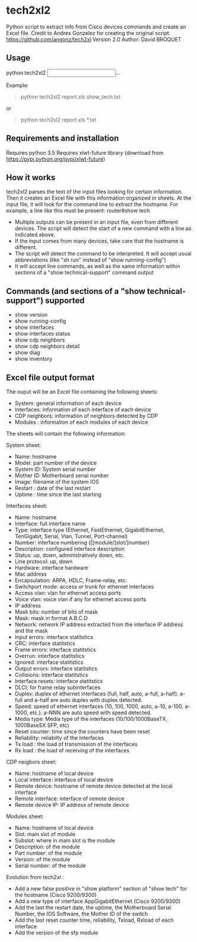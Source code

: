 # tech2xl2
Python script to extract info from Cisco devices commands and create an Excel file. 
Credit to Andres Gonzelez for creating the original script. https://github.com/angonz/tech2xl
Version 2.0
Author: David BROQUET

Usage
-----

python tech2xl2 <output excel filename> <input text files>...

Example: 
>python tech2xl2 report.xls show_tech.txt

 or

 >python tech2xl2 report.xls *.txt

Requirements and installation
-----------------------------

Requires python 3.5
Requires xlwt-future library (download from https://pypi.python.org/pypi/xlwt-future)

How it works
------------

tech2xl2 parses the text of the input files looking for certain information. Then it creates an Excel file with this information organized in sheets.
At the input file, it will look for the command line to extract the hostname. For example, a line like this must be present:
  router#show tech

- Multiple outputs can be present in an input file, even from different devices. The script will detect the start of a new command with a line as indicated above.
- If the input comes from many devices, take care that the hostname is different.
- The script will detect the command to be interpreted. It will accept usual abbreviations (like "sh run" instead of "show running-config")
- It will accept line commands, as well as the same information within sections of a "show technical-support" command output

Commands (and sections of a "show technical-support") supported
---------------------------------------------------------------

- show version
- show running-config
- show interfaces
- show interfaces status
- show cdp neighbors
- show cdp neighbors detail
- show diag
- show inventory

Excel file output format
------------------------

The ouput will be an Excel file containing the following sheets:

- System: general information of each device
- Interfaces: information of each interface of each device
- CDP neighbors: information of neighbors detected by CDP
- Modules : information of each modules of each device

The sheets will contain the following information:

System sheet: 

- Name: hostname
- Model: part number of the device
- System ID: System serial number
- Mother ID: Motherboard serial number
- Image: filename of the system IOS
- Restart : date of the last restart
- Uptime : time since the last starting

Interfaces sheet:

- Name: hostname
- Interface: full interface name
- Type: interface type (Ethernet, FastEthernet, GigabitEthernet, TenGigabit, Serial, Vlan, Tunnel, Port-channel)
- Number: interface numbering ([[module/]slot/]number)
- Description: configured interface description
- Status: up, down, administratively down, etc.
- Line protocol: up, down
- Hardware: interface hardware
- Mac address
- Encapsulation: ARPA, HDLC, Frame-relay, etc.
- Switchport mode: access or trunk for ethernet interfaces
- Access vlan: vlan for ethernet access ports
- Voice vlan: voice vlan if any for ethernet access ports
- IP address
- Mask bits: number of bits of mask
- Mask: mask in format A.B.C.D
- Network: network IP address extracted from the interface IP address and the mask
- Input errors: interface statitstics
- CRC: interface statitstics
- Frame errors: interface statitstics
- Overrun: interface statitstics
- Ignored: interface statitstics
- Output errors: interface statitstics
- Collisions: interface statitstics
- Interface resets: interface statitstics
- DLCI: for frame relay subinterfaces
- Duplex: duplex of ethernet interfaces (full, half, auto, a-full, a-half). a-full and a-half are auto duplex with duplex detected.
- Speed: speed of ethernet interfaces (10, 100, 1000, auto, a-10, a-100, a-1000, etc.). a-NNN are auto speed with speed detected.
- Media type: Media type of the interfaces (10/100/1000BaseTX, 1000BaseSX SFP, etc)
- Reset counter: time since the counters have been reset
- Reliability: reliabilty of the interfaces
- Tx load : the load of transmission of the interfaces
- Rx load : the load of receiving of the interfaces
 
CDP neigbors sheet:

- Name: hostname of local device
- Local interface: interface of local device
- Remote device: hostname of remote device detected at the local interface
- Remote interface: interface of remote device
- Remote device IP: IP address of remote device

Modules sheet:

- Name: hostname of local device
- Slot: main slot of module
- Subslot: where in main slot is the module
- Description: of the module
- Part number: of the module
- Version: of the module  
- Serial number: of the module

Evolution from tech2xl :
  
  - Add a new false positive in "show platform" section of "show tech" for the hostname (Cisco 9200/9300)
  - Add a new type of interface AppGigabitEthernet (Cisco 9200/9300)
  - Add the last the restart date, the uptime,  the Motherboard Serial Number, the IOS Software, the Mother ID of the switch
  - Add the last reset counter time, reliability, Txload, Rxload of each interface
  - Add the version of the sfp module
  
